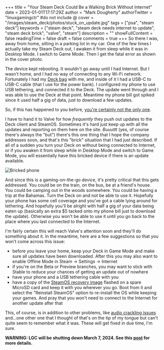 +++
title = "Your Steam Deck Could Be a Walking Brick Without Internet"
date = 2023-01-01T17:17:29Z
author = "Mark Dougherty"
authorTwitter = "linuxgamingctr" #do not include @
cover = "/images/steam_deck/photos/stuck_on_update.jpg"
tags = ["psa", "steam deck"]
keywords = ["steam deck", "steam deck needs internet to update", "steam deck brick", "valve", "steam"]
description = ""
showFullContent = false
readingTime = false
draft = false
comments = true
+++
So there I was, away from home, sitting in a parking lot in my car. One of the few times I actually take my Steam Deck out, I awaken it from sleep while it was in Desktop Mode. I switch to Game Mode. Then I get the fatal error as shown in the cover photo.

The device kept rebooting. It wouldn't go away until I had Internet. But I wasn't home, and I had no way of connecting to any Wi-Fi network. Fortunately I had my [Deck bag](https://linuxgamingcentral.com/posts/the-complete-steam-deck-bag-review/) with me, and inside of it I had a USB-C to USB-C cable (that I use for the power bank). I configured my phone to use USB tethering, and connected it to the Deck. The update went through and I was able to use the Deck at that point. Meantime my phone bill got spiked since it used half a gig of data, just to download a few updates.

So, if this has happened to you before, [you're certainly not the only one](https://www.reddit.com/r/SteamDeck/comments/zutlte/fatal_error_steak_deck_needs_to_be_online_to/).

I have to hand it to Valve for how *frequently* they push out updates to the Deck client and SteamOS. Sometimes it's hard just keep up with all the updates and reporting on them here on the site. *Buuuttt* (yes, of course there's always the "but") there's this one thing that I hope the company addresses soon, and that's this "brick" situation that I had just described. If all of a sudden you turn your Deck on without being connected to Internet, or if you awaken it from sleep while in Desktop Mode and switch to Game Mode, you will essentially have this bricked device if there is an update available.

![Bricked phone](/images/memes/bricked_phone.jpg) 

And since this is a gaming-on-the-go device, it's pretty critical that this gets addressed. You could be on the train, on the bus, be at a friend's house. You could be camping out in the woods somewhere. You could be having a trip at the Bahamas. Turn the Deck on and not be able to use it. Hopefully your phone has some cell coverage and you've got a cable lying around for tethering. And hopefully you'll be alright with half a gig of your data being eaten up (basically an extra $5 tacked onto my phone bill just to download the update). Otherwise you won't be able to use it until you go back to the place where you last connected to the Internet.

I'm fairly certain this will reach Valve's attention soon and they'll do something about it. In the meantime, here are a few suggestions so that you won't come across this issue:
- before you leave your home, keep your Deck in Game Mode and make sure all updates have been downloaded. After this you may also want to enable Offline Mode in Steam -> Settings -> Internet
- if you're on the Beta or Preview branches, you may want to stick with Stable to reduce your chances of getting an update out of nowhere
- have your phone and a USB tethering cable with you
- have a copy of the [SteamOS recovery image](https://help.steampowered.com/en/faqs/view/1b71-edf2-eb6d-2bb3) flashed on a spare MicroSD card and keep it with you wherever you go. Boot from it and select the "Reinstall SteamOS" option to re-install the OS while keeping your games. And pray that you won't need to connect to the Internet for another update after that

This, of course, is in addition to other problems, like [audio crackling issues](https://steamcommunity.com/app/1675200/discussions/1/3472864793301381863/) and...one other one that I thought of that's on the tip of my tongue but can't quite seem to remember what it was. These will get fixed in due time, I'm sure.

**WARNING: LGC will be shutting down March 7, 2024. See this [post](https://linuxgamingcentral.com/posts/the-end-of-lgc/) for more details.**
